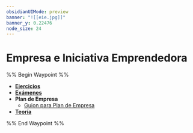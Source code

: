 ```yaml
---
obsidianUIMode: preview
banner: "![[eie.jpg]]"
banner_y: 0.22476
node_size: 24
---
```


# Empresa e Iniciativa Emprendedora

%% Begin Waypoint %%
- **[Ejercicios](./Ejercicios/Ejercicios.md)**
- **[Exámenes](./Ex%C3%A1menes/Ex%C3%A1menes.md)**
- **Plan de Empresa**
	- [Guion para Plan de Empresa](./Plan%20de%20Empresa/Guion%20para%20Plan%20de%20Empresa.md)
- **[Teoría](./Teor%C3%ADa/Teor%C3%ADa.md)**

%% End Waypoint %%